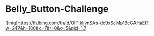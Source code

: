 # Belly_Button-Challenge
![img]https://th.bing.com/th/id/OIP.kIjvnSAs-dc9xScMp1BcGAHaEt?w=247&h=180&c=7&r=0&o=5&pid=1.7
